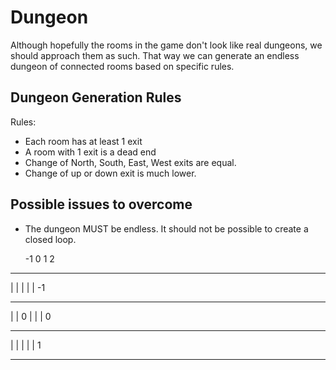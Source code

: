 # Dungeon

Although hopefully the rooms in the game don't look like real dungeons, we should approach them as such. That way we can generate an endless dungeon of connected rooms based on specific rules.

## Dungeon Generation Rules

Rules:
- Each room has at least 1 exit
- A room with 1 exit is a dead end
- Change of North, South, East, West exits are equal.
- Change of up or down exit is much lower.

## Possible issues to overcome

- The dungeon MUST be endless. It should not be possible to create a closed loop.

  -1  0   1   2
 --- --- --- ---
|   |   |   |   |  -1
 --- --- --- ---
|   | 0 |   |   |   0
 --- --- --- ---
|   |   |   |   |   1
 --- --- --- ---